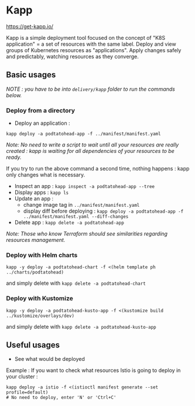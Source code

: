 # Kapp

https://get-kapp.io/

Kapp is a simple deployment tool focused on the concept of "K8S application" = a set of resources with the same label.
Deploy and view groups of Kubernetes resources as "applications".
Apply changes safely and predictably, watching resources as they converge.

## Basic usages

_NOTE : you have to be into `delivery/kapp` folder to run the commands below._

### Deploy from a directory

- Deploy an application :

```
kapp deploy -a podtatohead-app -f ../manifest/manifest.yaml
```

_Note: No need to write a script to wait until all your resources are _really_ created : kapp is waiting for all dependencies of your resources to be ready._

If you try to run the above command a second time, nothing happens : kapp only changes what is necessary.

- Inspect an app : `kapp inspect -a podtatohead-app --tree`
- Display apps : `kapp ls`
- Update an app :
  - change image tag in `../manifest/manifest.yaml`
  - display diff before deploying : `kapp deploy -a podtatohead-app -f ../manifest/manifest.yaml --diff-changes`
- Delete app : `kapp delete -a podtatohead-app`

_Note: Those who know Terraform should see similarities regarding resources management._

### Deploy with Helm charts

```
kapp -y deploy -a podtatohead-chart -f <(helm template ph ../charts/podtatohead)
```

and simply delete with `kapp delete -a podtatohead-chart`

### Deploy with Kustomize

```
kapp -y deploy -a podtatohead-kusto-app -f <(kustomize build ../kustomize/overlays/dev)
```

and simply delete with `kapp delete -a podtatohead-kusto-app`

## Useful usages

- See what would be deployed

Example : If you want to check what resources Istio is going to deploy in your cluster :

```
kapp deploy -a istio -f <(istioctl manifest generate --set profile=default)
# No need to deploy, enter 'N' or 'Ctrl+C'
```